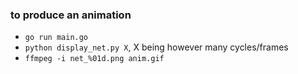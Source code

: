 ### to produce an animation

- `go run main.go`
- `python display_net.py X`, X being however many cycles/frames
- `ffmpeg -i net_%01d.png anim.gif`